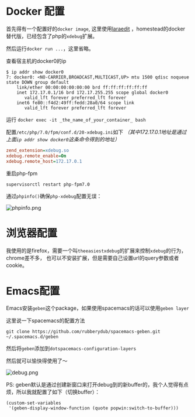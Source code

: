 # Docker 配置 #

首先得有一个配置好的`docker image`, 这里使用[laraedit](https://hub.docker.com/r/laraedit/laraedit/) ，homestead的docker替代版，已经包含了php的`xdebug`扩展。

然后运行`docker run ...`，这里省略。

查看宿主机的docker0的ip

``` shell
$ ip addr show docker0
7: docker0: <NO-CARRIER,BROADCAST,MULTICAST,UP> mtu 1500 qdisc noqueue state DOWN group default 
    link/ether 00:00:00:00:00:00 brd ff:ff:ff:ff:ff:ff
    inet 172.17.0.1/16 brd 172.17.255.255 scope global docker0
       valid_lft forever preferred_lft forever
    inet6 fe80::f4d2:49ff:fedd:28a0/64 scope link 
       valid_lft forever preferred_lft forever
```

运行 `docker exec -it _the_name_of_your_container_ bash`

配置`/etc/php/7.0/fpm/conf.d/20-xdebug.ini`如下
*（其中172.17.0.1地址是通过上面`ip addr show docker0`这条命令得到的地址）*

``` ini
zend_extension=xdebug.so
xdebug.remote_enable=On
xdebug.remote_host=172.17.0.1
```

重启php-fpm

``` shell
supervisorctl restart php-fpm7.0
```

通过`phpinfo()`确保`php-xdebug`配置无误：

![phpinfo.png](https://upload-images.jianshu.io/upload_images/18494435-29db21661abe7254.png?imageMogr2/auto-orient/strip%7CimageView2/2/w/1240)

# 浏览器配置 #

我使用的是firefox，需要一个叫`theeasiestxdebug`的扩展来控制`xdebug`的行为，chrome差不多，
也可以不安装扩展，但是需要自己设置url的query参数或者cookie。

# Emacs配置 #

Emacs安装`geben`这个package，如果使用spacemacs的话可以使用`geben layer`

这里说一下spacemacs的配置方法

``` shell
git clone https://github.com/rubberydub/spacemacs-geben.git ~/.spacemacs.d/geben
```

然后将`geben`添加到`dotspacemacs-configuration-layers`

然后就可以愉快得使用了～

![debug.png](https://upload-images.jianshu.io/upload_images/18494435-316d320df60ae2dc.png?imageMogr2/auto-orient/strip%7CimageView2/2/w/1240)

PS: geben默认是通过创建新窗口来打开debug到的新buffer的，我个人觉得有点烦，所以我就配置了如下（切换buffer）：

``` emacs-lisp
(custom-set-variables
 '(geben-display-window-function (quote popwin:switch-to-buffer)))
```
